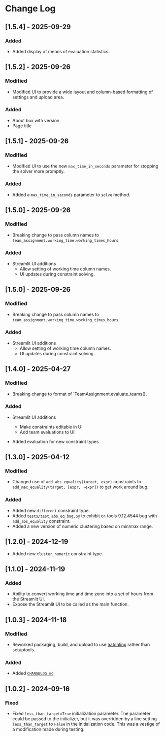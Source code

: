 # Change Log

## [1.5.4] - 2025-09-29

### Added

- Added display of means of evaluation statistics.

## [1.5.2] - 2025-09-26

### Modified

- Modified UI to provide a wide layout and column-based formatting of
  settings and upload area.

### Added

- About box with version 
- Page title

## [1.5.1] - 2025-09-26

### Modified

- Modified UI to use the new `max_time_in_seconds` parameter for
  stopping the solver more promptly.

### Added

- Added a `max_time_in_seconds` parameter to `solve` method.

## [1.5.0] - 2025-09-26

### Modified

- Breaking change to pass column names to
  `team_assignment.working_time.working_times_hours`.

### Added

- Streamlit UI additions
  - Allow setting of working time column names.
  - UI updates during constraint solving.

## [1.5.0] - 2025-09-26

### Modified

- Breaking change to pass column names to
  `team_assignment.working_time.working_times_hours`.

### Added

- Streamlit UI additions
  - Allow setting of working time column names.
  - UI updates during constraint solving.

## [1.4.0] - 2025-04-27

### Modified

- Breaking change to format of `TeamAssignment.evaluate_teams().

### Added

- Streamlit UI additions
  - Make constraints editable in UI
  - Add team evaluations to UI

- Added evaluation for new constraint types

## [1.3.0] - 2025-04-12

### Modified

- Changed use of `add_abs_equality(target, expr)` constraints to
  `add_max_equality(target, [expr, -expr])` to get work around bug.

### Added
	
- Added new `different` constraint type.
- Added [`tests/test_abs_eq_bug.py`](tests/test_abs_eq_bug.py) to exhibit or-tools
  9.12.4544 bug with `add_abs_equality` constraint.
- Added a new version of numeric clustering based on min/max range.
	
## [1.2.0] - 2024-12-19

- Added new `cluster_numeric` constraint type.

## [1.1.0] - 2024-11-19

### Added

- Ability to convert working time and time zone into a set of hours from the Streamlit UI.
- Expose the Streamlit UI to be called as the main function.

## [1.0.3] - 2024-11-18

### Modified

- Reworked packaging, build, and upload to use
  [hatchling](https://pypi.org/project/hatchling/) rather than
  setuptools.

### Added

- Added [`CHANGELOG.md`](CHANGELOG.md)

## [1.0.2] - 2024-09-16

### Fixed

- Fixed `less_than_target=True` initialization parameter. The
  parameter could be passed to the initializer, but it was overridden
  by a line setting `less_than_target` to `False` in the
  initialization code. This was a vestige of a modification made
  during testing.
  

